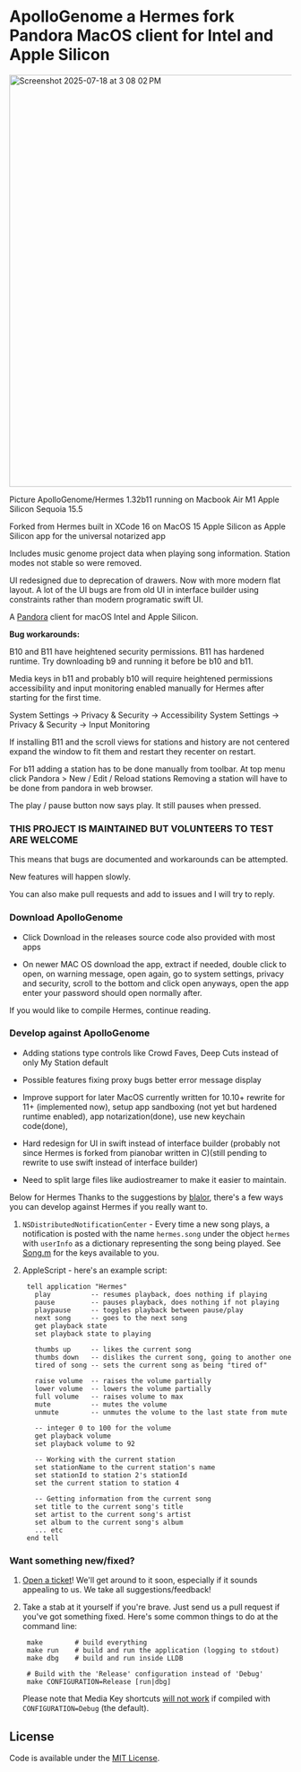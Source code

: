 ApolloGenome a Hermes fork Pandora MacOS client for Intel and Apple Silicon
======
<img width="828" height="734" alt="Screenshot 2025-07-18 at 3 08 02 PM" src="https://github.com/user-attachments/assets/b8fce636-3fb7-40de-b570-22a2865d5f0c" />

Picture ApolloGenome/Hermes 1.32b11 running on Macbook Air M1 Apple Silicon Sequoia 15.5

Forked from Hermes built in XCode 16 on MacOS 15 Apple Silicon as Apple Silicon app for the universal notarized app

Includes music genome project data when playing song information. Station modes not stable so were removed.

UI redesigned due to deprecation of drawers. Now with more modern flat layout. A lot of the UI bugs are from old UI in interface builder using constraints rather than modern programatic swift UI.

A [Pandora](http://www.pandora.com/) client for macOS Intel and Apple Silicon.

**Bug workarounds:**

B10 and B11 have heightened security permissions. B11 has hardened runtime. Try downloading b9 and running it before be b10 and b11.

Media keys in b11 and probably b10 will require heightened permissions accessibility and input monitoring enabled manually for Hermes after starting for the first time.

System Settings → Privacy & Security → Accessibility
System Settings → Privacy & Security → Input Monitoring

If installing B11 and the scroll views for stations and history are not centered expand the window to fit them and restart they recenter on restart.

For b11 adding a station has to be done manually from toolbar. At top menu click Pandora > New / Edit / Reload stations Removing a station will have to be done from pandora in web browser.

The play / pause button now says play. It still pauses when pressed.

### THIS PROJECT IS MAINTAINED BUT VOLUNTEERS TO TEST ARE WELCOME

This means that bugs are documented and workarounds can be attempted.

New features will happen slowly.

You can also make pull requests and add to issues and I will try to reply.

### Download ApolloGenome

- Click Download in the releases source code also provided with most apps

- On newer MAC OS download the app, extract if needed, double click to open, on warning message, open again, go to system settings, privacy and security, scroll to the bottom and click open anyways, open the app enter your password should open normally after.

If you would like to compile Hermes, continue reading.

### Develop against ApolloGenome

- Adding stations type controls like Crowd Faves, Deep Cuts instead of only My Station default
  
- Possible features fixing proxy bugs better error message display

- Improve support for later MacOS currently written for 10.10+ rewrite for 11+ (implemented now), setup app sandboxing (not yet but hardened runtime enabled), app notarization(done), use new keychain code(done), 

- Hard redesign for UI in swift instead of interface builder (probably not since Hermes is forked from pianobar written in C)(still pending to rewrite to use swift instead of interface builder)

- Need to split large files like audiostreamer to make it easier to maintain.

Below for Hermes
Thanks to the suggestions by [blalor](https://github.com/blalor), there's a few
ways you can develop against Hermes if you really want to.

1. `NSDistributedNotificationCenter` - Every time a new song plays, a
   notification is posted with the name `hermes.song` under the object `hermes`
   with `userInfo` as a dictionary representing the song being played. See
   [Song.m](https://github.com/HermesApp/Hermes/blob/master/Sources/Pandora/Song.m#L29)
   for the keys available to you.

2. AppleScript - here's an example script:

        tell application "Hermes"
          play          -- resumes playback, does nothing if playing
          pause         -- pauses playback, does nothing if not playing
          playpause     -- toggles playback between pause/play
          next song     -- goes to the next song
          get playback state
          set playback state to playing

          thumbs up     -- likes the current song
          thumbs down   -- dislikes the current song, going to another one
          tired of song -- sets the current song as being "tired of"

          raise volume  -- raises the volume partially
          lower volume  -- lowers the volume partially
          full volume   -- raises volume to max
          mute          -- mutes the volume
          unmute        -- unmutes the volume to the last state from mute

          -- integer 0 to 100 for the volume
          get playback volume
          set playback volume to 92

          -- Working with the current station
          set stationName to the current station's name
          set stationId to station 2's stationId
          set the current station to station 4

          -- Getting information from the current song
          set title to the current song's title
          set artist to the current song's artist
          set album to the current song's album
          ... etc
        end tell

### Want something new/fixed?

1. [Open a ticket](https://github.com/HermesApp/Hermes/issues)! We'll get
   around to it soon, especially if it sounds appealing to us. We take all
   suggestions/feedback!

2. Take a stab at it yourself if you're brave. Just send us a pull request if
   you've got something fixed. Here's some common things to do at the command
   line:

        make        # build everything
        make run    # build and run the application (logging to stdout)
        make dbg    # build and run inside LLDB

        # Build with the 'Release' configuration instead of 'Debug'
        make CONFIGURATION=Release [run|dbg]

   Please note that Media Key shortcuts
   [will not work](https://github.com/nevyn/SPMediaKeyTap/blob/master/SPMediaKeyTap.m#L108)
   if compiled with `CONFIGURATION=Debug` (the default).

## License

Code is available under the [MIT
License](https://github.com/HermesApp/Hermes/blob/master/LICENSE).
